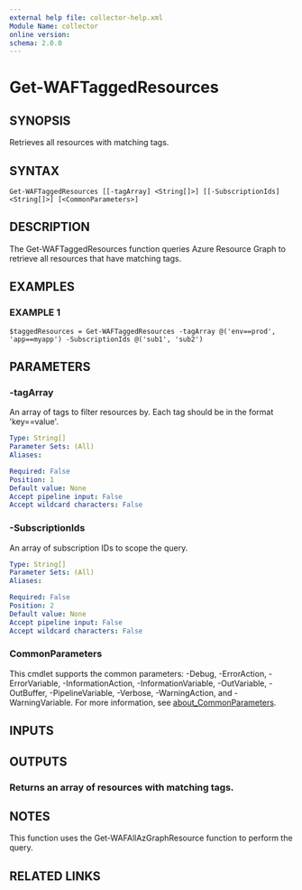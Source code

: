 ```yaml
---
external help file: collector-help.xml
Module Name: collector
online version:
schema: 2.0.0
---
```


# Get-WAFTaggedResources

## SYNOPSIS
Retrieves all resources with matching tags.

## SYNTAX

```
Get-WAFTaggedResources [[-tagArray] <String[]>] [[-SubscriptionIds] <String[]>] [<CommonParameters>]
```

## DESCRIPTION
The Get-WAFTaggedResources function queries Azure Resource Graph to retrieve all resources that have matching tags.

## EXAMPLES

### EXAMPLE 1
```
$taggedResources = Get-WAFTaggedResources -tagArray @('env==prod', 'app==myapp') -SubscriptionIds @('sub1', 'sub2')
```

## PARAMETERS

### -tagArray
An array of tags to filter resources by.
Each tag should be in the format 'key==value'.

```yaml
Type: String[]
Parameter Sets: (All)
Aliases:

Required: False
Position: 1
Default value: None
Accept pipeline input: False
Accept wildcard characters: False
```

### -SubscriptionIds
An array of subscription IDs to scope the query.

```yaml
Type: String[]
Parameter Sets: (All)
Aliases:

Required: False
Position: 2
Default value: None
Accept pipeline input: False
Accept wildcard characters: False
```

### CommonParameters
This cmdlet supports the common parameters: -Debug, -ErrorAction, -ErrorVariable, -InformationAction, -InformationVariable, -OutVariable, -OutBuffer, -PipelineVariable, -Verbose, -WarningAction, and -WarningVariable. For more information, see [about_CommonParameters](http://go.microsoft.com/fwlink/?LinkID=113216).

## INPUTS

## OUTPUTS

### Returns an array of resources with matching tags.
## NOTES
This function uses the Get-WAFAllAzGraphResource function to perform the query.

## RELATED LINKS
